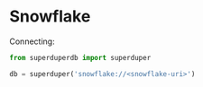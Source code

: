 # Snowflake

Connecting:

```python
from superduperdb import superduper

db = superduper('snowflake://<snowflake-uri>')
```